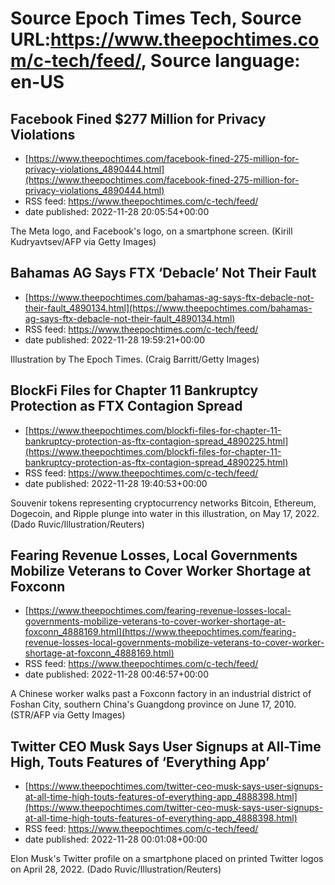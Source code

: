 # Source Epoch Times Tech, Source URL:https://www.theepochtimes.com/c-tech/feed/, Source language: en-US

## Facebook Fined $277 Million for Privacy Violations
 - [https://www.theepochtimes.com/facebook-fined-275-million-for-privacy-violations_4890444.html](https://www.theepochtimes.com/facebook-fined-275-million-for-privacy-violations_4890444.html)
 - RSS feed: https://www.theepochtimes.com/c-tech/feed/
 - date published: 2022-11-28 20:05:54+00:00

The Meta logo, and Facebook's logo, on a smartphone screen. (Kirill Kudryavtsev/AFP via Getty Images)

## Bahamas AG Says FTX ‘Debacle’ Not Their Fault
 - [https://www.theepochtimes.com/bahamas-ag-says-ftx-debacle-not-their-fault_4890134.html](https://www.theepochtimes.com/bahamas-ag-says-ftx-debacle-not-their-fault_4890134.html)
 - RSS feed: https://www.theepochtimes.com/c-tech/feed/
 - date published: 2022-11-28 19:59:21+00:00

Illustration by The Epoch Times. (Craig Barritt/Getty Images)

## BlockFi Files for Chapter 11 Bankruptcy Protection as FTX Contagion Spread
 - [https://www.theepochtimes.com/blockfi-files-for-chapter-11-bankruptcy-protection-as-ftx-contagion-spread_4890225.html](https://www.theepochtimes.com/blockfi-files-for-chapter-11-bankruptcy-protection-as-ftx-contagion-spread_4890225.html)
 - RSS feed: https://www.theepochtimes.com/c-tech/feed/
 - date published: 2022-11-28 19:40:53+00:00

Souvenir tokens representing cryptocurrency networks Bitcoin, Ethereum, Dogecoin, and Ripple plunge into water in this illustration, on May 17, 2022. (Dado Ruvic/Illustration/Reuters)

## Fearing Revenue Losses, Local Governments Mobilize Veterans to Cover Worker Shortage at Foxconn
 - [https://www.theepochtimes.com/fearing-revenue-losses-local-governments-mobilize-veterans-to-cover-worker-shortage-at-foxconn_4888169.html](https://www.theepochtimes.com/fearing-revenue-losses-local-governments-mobilize-veterans-to-cover-worker-shortage-at-foxconn_4888169.html)
 - RSS feed: https://www.theepochtimes.com/c-tech/feed/
 - date published: 2022-11-28 00:46:57+00:00

A Chinese worker walks past a Foxconn factory in an industrial district of Foshan City, southern China's Guangdong province on June 17, 2010. (STR/AFP via Getty Images)

## Twitter CEO Musk Says User Signups at All-Time High, Touts Features of ‘Everything App’
 - [https://www.theepochtimes.com/twitter-ceo-musk-says-user-signups-at-all-time-high-touts-features-of-everything-app_4888398.html](https://www.theepochtimes.com/twitter-ceo-musk-says-user-signups-at-all-time-high-touts-features-of-everything-app_4888398.html)
 - RSS feed: https://www.theepochtimes.com/c-tech/feed/
 - date published: 2022-11-28 00:01:08+00:00

Elon Musk's Twitter profile on a smartphone placed on printed Twitter logos on April 28, 2022. (Dado Ruvic/Illustration/Reuters)
